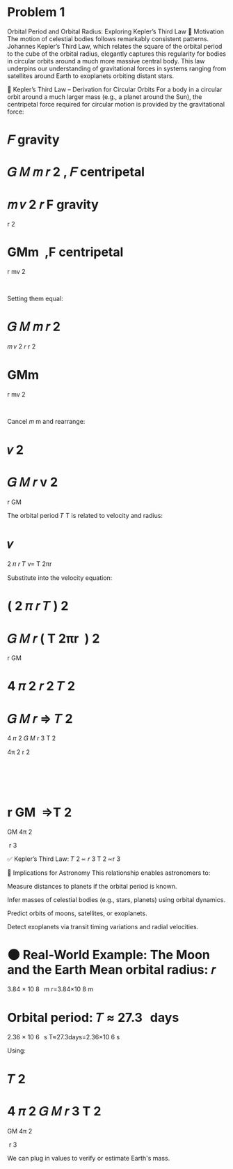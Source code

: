 # Problem 1
 Orbital Period and Orbital Radius: Exploring Kepler’s Third Law
🚀 Motivation
The motion of celestial bodies follows remarkably consistent patterns. Johannes Kepler’s Third Law, which relates the square of the orbital period to the cube of the orbital radius, elegantly captures this regularity for bodies in circular orbits around a much more massive central body. This law underpins our understanding of gravitational forces in systems ranging from satellites around Earth to exoplanets orbiting distant stars.

📐 Kepler’s Third Law – Derivation for Circular Orbits
For a body in a circular orbit around a much larger mass (e.g., a planet around the Sun), the centripetal force required for circular motion is provided by the gravitational force:

𝐹
gravity
=
𝐺
𝑀
𝑚
𝑟
2
,
𝐹
centripetal
=
𝑚
𝑣
2
𝑟
F 
gravity
​
 = 
r 
2
 
GMm
​
 ,F 
centripetal
​
 = 
r
mv 
2
 
​
 
Setting them equal:

𝐺
𝑀
𝑚
𝑟
2
=
𝑚
𝑣
2
𝑟
r 
2
 
GMm
​
 = 
r
mv 
2
 
​
 
Cancel 
𝑚
m and rearrange:

𝑣
2
=
𝐺
𝑀
𝑟
v 
2
 = 
r
GM
​
 
The orbital period 
𝑇
T is related to velocity and radius:

𝑣
=
2
𝜋
𝑟
𝑇
v= 
T
2πr
​
 
Substitute into the velocity equation:

(
2
𝜋
𝑟
𝑇
)
2
=
𝐺
𝑀
𝑟
( 
T
2πr
​
 ) 
2
 = 
r
GM
​
 
4
𝜋
2
𝑟
2
𝑇
2
=
𝐺
𝑀
𝑟
⇒
𝑇
2
=
4
𝜋
2
𝐺
𝑀
𝑟
3
T 
2
 
4π 
2
 r 
2
 
​
 = 
r
GM
​
 ⇒T 
2
 = 
GM
4π 
2
 
​
 r 
3
 
✅ Kepler’s Third Law: 
𝑇
2
∝
𝑟
3
T 
2
 ∝r 
3
 

🧠 Implications for Astronomy
This relationship enables astronomers to:

Measure distances to planets if the orbital period is known.

Infer masses of celestial bodies (e.g., stars, planets) using orbital dynamics.

Predict orbits of moons, satellites, or exoplanets.

Detect exoplanets via transit timing variations and radial velocities.

🌑 Real-World Example: The Moon and the Earth
Mean orbital radius: 
𝑟
=
3.84
×
10
8
 
m
r=3.84×10 
8
 m

Orbital period: 
𝑇
≈
27.3
 
days
=
2.36
×
10
6
 
s
T≈27.3days=2.36×10 
6
 s

Using:

𝑇
2
=
4
𝜋
2
𝐺
𝑀
𝑟
3
T 
2
 = 
GM
4π 
2
 
​
 r 
3
 
We can plug in values to verify or estimate Earth's mass.

